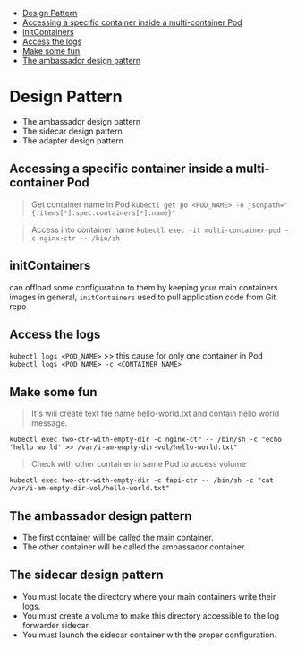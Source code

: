<!--toc:start-->
- [Design Pattern](#design-pattern)
- [Accessing a specific container inside a multi-container Pod](#accessing-a-specific-container-inside-a-multi-container-pod)
 - [initContainers](#initcontainers)
 - [Access the logs](#access-the-logs)
 - [Make some fun](#make-some-fun)
- [The ambassador design pattern](#the-ambassador-design-pattern)
<!--toc:end-->
# Design Pattern
* The ambassador design pattern
* The sidecar design pattern
* The adapter design pattern

## Accessing a specific container inside a multi-container Pod

> Get container name in Pod
`kubectl get po <POD_NAME> -o jsonpath="{.items[*].spec.containers[*].name}"`

> Access into container name
`kubectl exec -it multi-container-pod -c nginx-ctr -- /bin/sh`

## initContainers

can offload some configuration to them by keeping your main containers images
in general, `initContainers` used to pull application code from Git repo

## Access the logs
`kubectl logs <POD_NAME>` >> this cause for only one container in Pod
`kubectl logs <POD_NAME> -c <CONTAINER_NAME>`

## Make some fun
> It's will create text file name hello-world.txt and contain hello world message.

`kubectl exec two-ctr-with-empty-dir -c nginx-ctr -- /bin/sh -c "echo 'hello world' >> /var/i-am-empty-dir-vol/hello-world.txt"`

> Check with other container in same Pod to access volume

`kubectl exec two-ctr-with-empty-dir -c fapi-ctr -- /bin/sh -c "cat /var/i-am-empty-dir-vol/hello-world.txt"`

## The ambassador design pattern

* The first container will be called the main container.
* The other container will be called the ambassador container.

## The sidecar design pattern

* You must locate the directory where your main containers write their logs.
* You must create a volume to make this directory accessible to the log forwarder sidecar.
* You must launch the sidecar container with the proper configuration.
